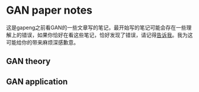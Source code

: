 # GAN paper notes
这是gapeng之前看GAN的一些文章写的笔记，最开始写的笔记可能会存在一些理解上的错误，如果你恰好在看这些笔记，恰好发现了错误，请记得[告诉我](mailto:jphong@pku.edu.cn)。我为这可能给你的带来麻烦深感歉意。
## GAN theory


## GAN application
